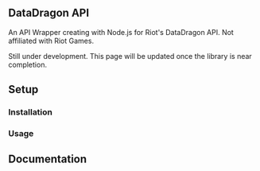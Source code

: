 ## DataDragon API
An API Wrapper creating with Node.js for Riot's DataDragon API. Not affiliated with Riot Games.

Still under development. This page will be updated once the library is near completion.

## Setup

### Installation

### Usage

## Documentation